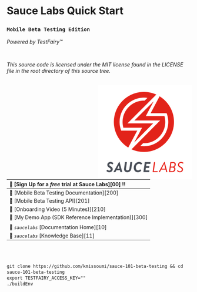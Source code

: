 # Sauce Labs Quick Start

### `Mobile Beta Testing Edition`  
_Powered by TestFairy™_

<br>

_This source code is licensed under the MIT license found in the LICENSE file in the root directory of this source tree._

<br>
<img align="right" src="assets/logo-sauce.png">  



| :rocket: [Sign Up for a _free_ trial at Sauce Labs][00] :bangbang:       |
|:-------------------------------------------------------------------------|
| :page_facing_up: [Mobile Beta Testing Documentation][200]                |
| :page_facing_up: [Mobile Beta Testing API][201]                          |
| :page_facing_up: [Onboarding Video (5 Minutes)][210]                     |
| :page_facing_up: [My Demo App (SDK Reference Implementation)][300]       |
||
| :page_facing_up: _`saucelabs`_ [Documentation Home][10]                  |
| :page_facing_up: _`saucelabs`_ [Knowledge Base][11]                      |





<br>
<br>

```shell
git clone https://github.com/kmissoumi/sauce-101-beta-testing && cd sauce-101-beta-testing
export TESTFAIRY_ACCESS_KEY=""
./buildEnv
```

